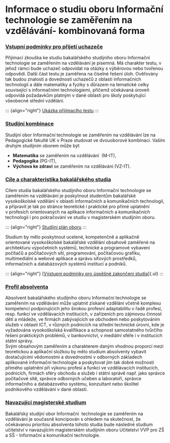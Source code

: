 # **Informace o studiu oboru Informační technologie se zaměřením na vzdělávání**- kombinovaná forma

### **[Vstupní podmínky pro přijetí uchazeče](?menu=312)**

Přijímací zkouška ke studiu bakalářského studijního oboru Informační
technologie se zaměřením na vzdělávání je písemná. Má charakter testu, v
jehož rámci bude uchazeč odpovídat na otázky s výběrovou nebo tvořenou
odpovědí. Další část testu je zaměřena na číselné řešení úloh. Ověřovány
tak budou znalosti a dovednosti uchazečů z oblasti informačních
technologií a dále matematiky a fyziky s důrazem na tematické celky
související s informačními technologiemi, přičemž očekávaná úroveň
odpovídá požadavkům platným v dané oblasti pro školy poskytující
všeobecné střední vzdělání.

::: {align="right"}
[Ukázka přijímacího testu](?menu=313)
:::

### **[Studijní kombinace](http://www.pedf.cuni.cz/index.php?menu=725)**

Studijní obor Informační technologie se zaměřením na vzdělávání lze na
Pedagogické fakultě UK v Praze studovat ve dvouoborové kombinaci. Vaším
druhým studijním oborem může být

-   **Matematika** se zaměřením na vzdělávání  (M-IT),
-   **Pedagogika** (PG-IT),
-   **Výchova ke zdraví** se zaměřením na vzdělávání (VZ-IT).

### **[Cíle a charakteristika bakalářského studia](?menu=315)**

Cílem studia bakalářského studijního oboru Informační technologie se
zaměřením na vzdělávání je poskytnout studentům bakalářské vysokoškolské
vzdělání v oblasti informačních a komunikačních technologií, a připravit
je tak po stránce teoretické i praktické pro přímé uplatnění v profesích
orientovaných na aplikace informačních a komunikačních technologií i pro
pokračování ve studiu v magisterském studijním oboru.

::: {align="right"}
[Studijní plán oboru](?menu=317)
:::

Studium by mělo poskytnout ucelené, kompetenčně a aplikačně orientované
vysokoškolské bakalářské vzdělání obsahově zaměřené na architekturu
výpočetních systémů, technické a programové vybavení počítačů
a počítačových sítí, programování, počítačovou grafiku, multimediální a
webové aplikace a správu síťových prostředků, informačních a
databázových systémů institucí a podniků.

::: {align="right"}
[[Výstupní podmínky pro úspěšné zakončení studia](?menu=318)]{.ul}
:::

### **[Profil absolventa](?menu=316)**

Absolvent bakalářského studijního oboru Informační technologie se
zaměřením na vzdělávání může uplatnit získané vzdělání včetně komplexu
kompetencí podporujících jeho širokou profesní adaptabilitu v řadě
profesí, resp. funkcí ve vzdělávacích institucích, v zařízeních pro
zájmovou činnost dětí a mládeže, ve firmách zabývajících se obchodem
nebo poskytováním služeb v oblasti ICT, v různých podnicích na střední
technické úrovni, kde je vyžadována vysokoškolská kvalifikace a
schopnost samostatného tvůrčího řešení praktických problémů,
v bankovnictví, v mediální sféře i v institucích státní správy.\
Svým obsahovým zaměřením a charakterem daným vhodnou proporcí mezi
teoretickou a aplikační složkou by mělo studium absolventy vybavit
dostačujícími vědomostmi a dovednostmi v odborných základech aplikované
informační technologie a poskytovat jim tak dobré možnosti přímého
uplatnění při výkonu profesí a funkcí ve vzdělávacích institucích,
podnicích, firmách sféry obchodu a služeb i státní správě např. jako
správce počítačové sítě, správce odborných učeben a laboratoří, správce
informačního a databázového systému, konzultant nebo školitel
podnikového vzdělávání v dané oblasti.

### [Navazující magisterské studium](?menu=290)

Bakalářský studijní obor Informační  technologie se zaměřením na
vzdělávání je současně koncipován s ohledem na skutečnost, že očekávanou
prioritou absolventa tohoto studia bude následné studium učitelství v
navazujícím magisterském studijním oboru Učitelství VVP pro ZŠ a SŠ -
Informační a komunikační technologie.
